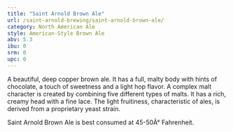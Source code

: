 ```yaml
---
title: "Saint Arnold Brown Ale"
url: /saint-arnold-brewing/saint-arnold-brown-ale/
category: North American Ale
style: American-Style Brown Ale
abv: 5.3
ibu: 0
srm: 0
upc: 0
---
```

A beautiful, deep copper brown ale. It has a full, malty body with hints of chocolate, a touch of sweetness and a light hop flavor. A complex malt character is created by combining five different types of malts. It has a rich, creamy head with a fine lace. The light fruitiness, characteristic of ales, is derived from a proprietary yeast strain. 

Saint Arnold Brown Ale is best consumed at 45-50Â° Fahrenheit.
